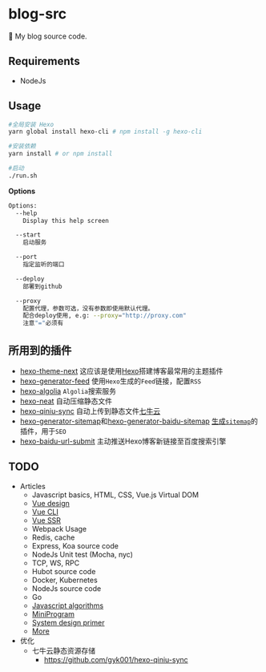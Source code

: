 # blog-src

:rainbow: My blog source code.

## Requirements
- NodeJs

## Usage
```bash
#全局安装 Hexo
yarn global install hexo-cli # npm install -g hexo-cli

#安装依赖
yarn install # or npm install

#启动
./run.sh
```

**Options**
```bash
Options:
  --help
    Display this help screen

  --start
    启动服务

  --port
    指定监听的端口

  --deploy
    部署到github

  --proxy
    配置代理，参数可选，没有参数即使用默认代理。
    配合deploy使用, e.g: --proxy="http://proxy.com"
    注意"="必须有
```

## 所用到的插件
- [hexo-theme-next](https://github.com/theme-next/hexo-theme-next) 这应该是使用[Hexo](https://github.com/hexojs/hexo)搭建博客最常用的主题插件
- [hexo-generator-feed](https://github.com/hexojs/hexo-generator-feed) 使用`Hexo`生成的`Feed`链接，配置`RSS`
- [hexo-algolia](https://github.com/oncletom/hexo-algolia) `Algolia`搜索服务
- [hexo-neat](https://github.com/rozbo/hexo-neat) 自动压缩静态文件
- [hexo-qiniu-sync](https://github.com/gyk001/hexo-qiniu-sync) 自动上传到静态文件[七牛云](https://portal.qiniu.com)
- [hexo-generator-sitemap](https://github.com/hexojs/hexo-generator-sitemap)和[hexo-generator-baidu-sitemap](https://github.com/coneycode/hexo-generator-baidu-sitemap) [生成`sitemap`](https://www.shipengqi.top/2018/07/18/hexo-seo2)的插件，用于`SEO`
- [hexo-baidu-url-submit](https://github.com/huiwang/hexo-baidu-url-submit) 主动推送Hexo博客新链接至百度搜索引擎

## TODO
- Articles
  - Javascript basics, HTML, CSS, Vue.js Virtual DOM
  - [Vue design](https://github.com/HcySunYang/vue-design)
  - [Vue CLI](https://cli.vuejs.org/zh/)
  - [Vue SSR](https://ssr.vuejs.org/zh/)
  - Webpack Usage
  - Redis, cache
  - Express, Koa source code
  - NodeJs Unit test (Mocha, nyc)
  - TCP, WS, RPC
  - Hubot source code
  - Docker, Kubernetes
  - NodeJs source code
  - Go
  - [Javascript algorithms](https://github.com/trekhleb/javascript-algorithms)
  - [MiniProgram](https://developers.weixin.qq.com/miniprogram/dev/)
  - [System design primer](https://github.com/donnemartin/system-design-primer)
  - [More](https://github.com/xitu/gold-miner)
- 优化
  - 七牛云静态资源存储
    - https://github.com/gyk001/hexo-qiniu-sync
